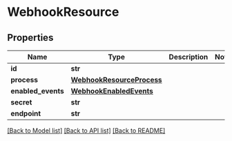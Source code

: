 # WebhookResource

## Properties
Name | Type | Description | Notes
------------ | ------------- | ------------- | -------------
**id** | **str** |  | 
**process** | [**WebhookResourceProcess**](WebhookResourceProcess.md) |  | 
**enabled_events** | [**WebhookEnabledEvents**](WebhookEnabledEvents.md) |  | 
**secret** | **str** |  | 
**endpoint** | **str** |  | 

[[Back to Model list]](../README.md#documentation-for-models) [[Back to API list]](../README.md#documentation-for-api-endpoints) [[Back to README]](../README.md)

